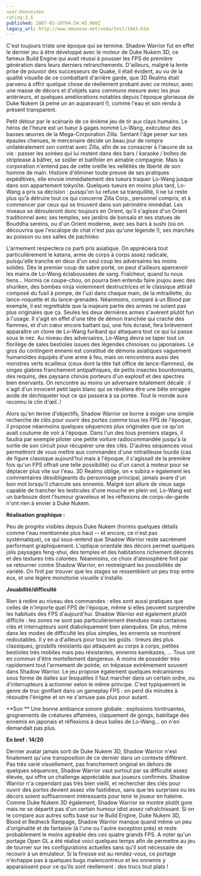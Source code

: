 ```yaml
---
user:Kenseiden
rating:3.5
published: 2007-02-10T04:54:45.000Z
legacy_url: http://www.emunova.net/veda/test/1943.htm
---
```

C'est toujours triste une époque qui se termine. Shadow Warrior fut en effet le dernier jeu à être développé avec le moteur de Duke Nukem 3D, ce fameux Build Engine qui avait réussi à pousser les FPS de première génération dans leurs derniers retranchements. D'ailleurs, malgré la lente prise de pouvoir des successeurs de Quake, il était évident, au vu de la qualité visuelle de ce combattant d'arrière garde, que 3D Realms était parvenu à offrir quelque chose de réellement probant avec ce moteur, avec une masse de décors et d'objets sans commune mesure avec les jeux antérieurs, et quelques améliorations notables depuis l'époque glorieuse de Duke Nukem (à peine un an auparavant !), comme l'eau et son rendu à présent transparent.  

  

Petit détour par le scénario de ce énième jeu de tir aux clays humains. Le héros de l'heure est un tueur à gages nommé Lo-Wang, exécuteur des basses œuvres de la Mega-Corporation Zilla. Sentant l'âge peser sur ses épaules chenues, le mercenaire décide un beau jour de rompre unilatéralement son contrat avec Zilla, afin de se consacrer à l'œuvre de sa vie : passer les soirées qui lui restent dans des bars / karaoke / boîtes de striptease à bâfrer, se soûler et batifoler en aimable compagnie. Mais la corporation n'entend pas de cette oreille les velléités de liberté de son homme de main. Histoire d'éliminer toute preuve de ses pratiques expéditives, elle envoie immédiatement des tueurs traquer Lo-Wang jusque dans son appartement tokyoïte. Quelques tueurs en moins plus tard, Lo-Wang a pris sa décision : puisqu'on lui refuse sa tranquillité, il ne lui reste plus qu'à détruire tout ce qui concerne Zilla Corp., personnel compris, et à commencer par ceux qui se trouvent dans son périmètre immédiat. Les niveaux se dérouleront donc toujours en Orient, qu'il s'agisse d'un Orient traditionnel avec ses temples, ses jardins de bonsaïs et ses statues de Bouddha sereins, ou d'un Orient moderne, avec ses bars à sushi (où on découvrira que l'escalope de chat n'est pas qu'une légende !), ses marchés au poisson ou ses salles de pachinko.  

  

L'armement respectera ce parti pris asiatique. On appréciera tout particulièrement le katana, arme de corps à corps assez radicale, puisqu'elle tranche en deux d'un seul coup les adversaires les moins solides. Dès le premier coup de sabre porté, on peut d'ailleurs apercevoir les mains de Lo-Wang éclaboussées de sang. Fraîcheur, quand tu nous tiens... Hormis ce coupe-chou, on pourra bien entendu faire joujou avec des shuriken, des bombes ninja violemment destructrices et le classique attirail composé du fusil à pompe, de l'uzi dans chaque main, de la mitraillette, du lance-roquette et du lance-grenades. Néanmoins, comparé à un Blood par exemple, il est regrettable que la majeure partie des armes ne soient pas plus originales que ça. Seules les deux dernières armes s'avèrent plutôt fun à l'usage. Il s'agit en effet d'une tête de démon tranchée qui crache des flammes, et d'un cœur encore battant qui, une fois écrasé, fera brièvement apparaître un clone de Lo-Wang furibard qui attaquera tout ce qui lui passe sous le nez. Au niveau des adversaires, Lo-Wang devra se taper tout un florilège de sales bestioles issues des légendes chinoises ou japonaises. Le gros du contingent ennemi est constitué de démons asiatiques vaguement humanoïdes équipés d'une arme à feu, mais on rencontrera aussi des monstres verts écailleux (ceux dont la tête fait office de lance-flammes), de singes glabres franchement antipathiques, de petits insectes bourdonnants, des requins, des paysans chinois porteurs d'un explosif et des spectres bien énervants. On rencontre au moins un adversaire totalement décalé : il s'agit d'un innocent petit lapin blanc qui se révèlera être une bête enragée avide de déchiqueter tout ce qui passera à sa portée. Tout le monde aura reconnu le clin d'œil..!  

  

Alors qu'en terme d'objectifs, Shadow Warrior se borne à exiger une simple recherche de clés pour ouvrir des portes comme tous les FPS de l'époque, il propose néanmoins quelques séquences plus originales que ce qu'on avait coutume de voir à l'époque. Dans l'un des tous premiers stages, il faudra par exemple piloter une petite voiture radiocommandée jusqu'à la sortie de son circuit pour récupérer une des clés. D'autres séquences vous permettront de vous mettre aux commandes d'une mitrailleuse lourde (cas de figure classique aujourd'hui mais à l'époque, il s'agissait de la première fois qu'un FPS offrait une telle possibilité) ou d'un canot à moteur pour se déplacer plus vite sur l'eau. 3D Realms oblige, on « subira » également les commentaires désobligeants du personnage principal, jamais avare d'un bon mot lorsqu'il charcute ses ennemis. Malgré son allure de vieux sage capable de trancher les testicules d'une mouche en plein vol, Lo-Wang est un barbouze dont l'humour graveleux et les réflexions de corps-de-garde n'ont rien à envier à Duke Nukem.  

  

**Réalisation graphique :**  

Peu de progrès visibles depuis Duke Nukem (hormis quelques détails comme l'eau mentionnée plus haut -- et encore, ce n'est pas systématique), ce qui sous-entend que Shadow Warrior reste sacrément performant graphiquement. L'optique orientale des décors permet quelques jolis paysages feng-shui, des temples et des habitations richement décorés et des textures très colorées. Néanmoins, ce choix d'atmosphère finit par se retourner contre Shadow Warrior, en restreignant les possibilités de variété. On finit par trouver que les stages se ressemblent un peu trop entre eux, et une légère monotonie visuelle s'installe.  

  

**Jouabilité/difficulté**  

Rien à redire au niveau des commandes : elles sont aussi pratiques que celles de n'importe quel FPS de l'époque, même si elles peuvent surprendre les habitués des FPS d'aujourd'hui. Shadow Warrior est également plutôt difficile : les zones ne sont pas particulièrement étendues mais certaines clés et interrupteurs sont diaboliquement bien planquées. De plus, même dans les modes de difficulté les plus simples, les ennemis se montrent redoutables. Il y en a d'ailleurs pour tous les goûts : tireurs des plus classiques, grosbills résistants qui attaquent au corps à corps, petites bestioles très mobiles mais peu résistantes, ennemis kamikazes, ... Tous ont en commun d'être mortellement dangereux. A moins de posséder très rapidement tout l'armement de pointe, on trépasse extrêmement souvent dans Shadow Warrior. Le jeu propose également quelques mécanismes sous forme de dalles sur lesquelles il faut marcher dans un certain ordre, ou d'interrupteurs à actionner selon le même principe. C'est typiquement le genre de truc gonflant dans un gameplay FPS : on perd dix minutes à résoudre l'énigme et on ne s'amuse pas plus pour autant.  

  

**Son ** Une bonne ambiance sonore globale : explosions tonitruantes, grognements de créatures affamées, claquement de gongs, babillage des ennemis en japonais et réflexions à deux balles de Lo-Wang... on n'en demandait pas plus.  

  

**En bref : 14/20**  

Dernier avatar jamais sorti de Duke Nukem 3D, Shadow Warrior n'est finalement qu'une transposition de ce dernier dans un contexte différent. Pas très varié visuellement, pas franchement original en dehors de quelques séquences, Shadow Warrior vaut surtout par sa difficulté assez élevée, qui offre un challenge appréciable aux joueurs confirmés. Shadow Warrior n'a cependant pas très bien vieilli, et rechercher des clés pour ouvrir des portes devient assez vite fastidieux, sans que les surprises ou les décors soient suffisamment intéressants pour tenir le joueur en haleine. Comme Duke Nukem 3D également, Shadow Warrior se montre plutôt gore mais ne se départit pas d'un certain humour idiot assez rafraîchissant. Si on le compare aux autres softs basé sur le Build Engine, Duke Nukem 3D, Blood et Redneck Rampage, Shadow Warrior manque quand même un peu d'originalité et de fantaisie (à l'une ou l'autre exception près) et reste probablement le moins agréable des ces quatre grands FPS. A noter qu'un portage Open GL a été réalisé voici quelques temps afin de permettre au jeu de tourner sur les configurations actuelles sans qu'il soit nécessaire de recourir à un émulateur. Si la finesse est au rendez-vous, ce portage n'échappe pas à quelques bugs malencontreux et les ennemis y apparaissent pour ce qu'ils sont réellement : des trucs tout plats !